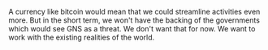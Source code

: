 A currency like bitcoin would mean that we could streamline activities even more. But in the short term, we won't have the backing of the governments which would see GNS as a threat. We don't want that for now. We want to work with the existing realities of the world.